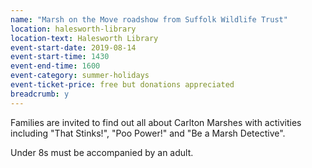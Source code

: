 ```yaml
---
name: "Marsh on the Move roadshow from Suffolk Wildlife Trust"
location: halesworth-library
location-text: Halesworth Library
event-start-date: 2019-08-14
event-start-time: 1430
event-end-time: 1600
event-category: summer-holidays
event-ticket-price: free but donations appreciated
breadcrumb: y
---
```


Families are invited to find out all about Carlton Marshes with activities including "That Stinks!", "Poo Power!" and "Be a Marsh Detective".

Under 8s must be accompanied by an adult.
